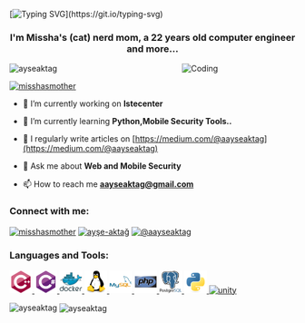 [![Typing SVG](https://readme-typing-svg.herokuapp.com?duration=5004&color=4DA5F7&center=true&vCenter=true&lines=Hi%2C+I'm+Ayse...)](https://git.io/typing-svg)
<h3 align="center">I'm Missha's (cat) nerd mom, a 22 years old computer engineer and more...</h3>

<img align="right" alt="Coding" width="200" src= "https://c.tenor.com/yQ6QlIyJf-EAAAAC/cats-computer.gif"> 

<p align="left"> <img src="https://komarev.com/ghpvc/?username=ayseaktag&label=Profile%20views&color=0e75b6&style=flat" alt="ayseaktag" /> </p>

<p align="left"> <a href="https://twitter.com/misshasmother" target="blank"><img src="https://img.shields.io/twitter/follow/misshasmother?logo=twitter&style=for-the-badge" alt="misshasmother" /></a> </p>

- 🔭 I’m currently working on **Istecenter**

- 🌱 I’m currently learning **Python,Mobile Security Tools..**

- 📝 I regularly write articles on [https://medium.com/@aayseaktag](https://medium.com/@aayseaktag)

- 💬 Ask me about **Web and Mobile Security**

- 📫 How to reach me **aayseaktag@gmail.com**

<h3 align="left">Connect with me:</h3>
<p align="left">
<a href="https://twitter.com/misshasmother" target="blank"><img align="center" src="https://raw.githubusercontent.com/rahuldkjain/github-profile-readme-generator/master/src/images/icons/Social/twitter.svg" alt="misshasmother" height="30" width="40" /></a>
<a href="https://linkedin.com/in/ayşe-aktağ" target="blank"><img align="center" src="https://raw.githubusercontent.com/rahuldkjain/github-profile-readme-generator/master/src/images/icons/Social/linked-in-alt.svg" alt="ayşe-aktağ" height="30" width="40" /></a>
<a href="https://medium.com/@aayseaktag" target="blank"><img align="center" src="https://raw.githubusercontent.com/rahuldkjain/github-profile-readme-generator/master/src/images/icons/Social/medium.svg" alt="@aayseaktag" height="30" width="40" /></a>
</p>

<h3 align="left">Languages and Tools:</h3>
<p align="left"> <a href="https://www.w3schools.com/cpp/" target="_blank" rel="noreferrer"> <img src="https://raw.githubusercontent.com/devicons/devicon/master/icons/cplusplus/cplusplus-original.svg" alt="cplusplus" width="40" height="40"/> </a> <a href="https://www.w3schools.com/cs/" target="_blank" rel="noreferrer"> <img src="https://raw.githubusercontent.com/devicons/devicon/master/icons/csharp/csharp-original.svg" alt="csharp" width="40" height="40"/> </a> <a href="https://www.docker.com/" target="_blank" rel="noreferrer"> <img src="https://raw.githubusercontent.com/devicons/devicon/master/icons/docker/docker-original-wordmark.svg" alt="docker" width="40" height="40"/> </a> <a href="https://www.linux.org/" target="_blank" rel="noreferrer"> <img src="https://raw.githubusercontent.com/devicons/devicon/master/icons/linux/linux-original.svg" alt="linux" width="40" height="40"/> </a> <a href="https://www.mysql.com/" target="_blank" rel="noreferrer"> <img src="https://raw.githubusercontent.com/devicons/devicon/master/icons/mysql/mysql-original-wordmark.svg" alt="mysql" width="40" height="40"/> </a> <a href="https://www.php.net" target="_blank" rel="noreferrer"> <img src="https://raw.githubusercontent.com/devicons/devicon/master/icons/php/php-original.svg" alt="php" width="40" height="40"/> </a> <a href="https://www.postgresql.org" target="_blank" rel="noreferrer"> <img src="https://raw.githubusercontent.com/devicons/devicon/master/icons/postgresql/postgresql-original-wordmark.svg" alt="postgresql" width="40" height="40"/> </a> <a href="https://www.python.org" target="_blank" rel="noreferrer"> <img src="https://raw.githubusercontent.com/devicons/devicon/master/icons/python/python-original.svg" alt="python" width="40" height="40"/> </a> <a href="https://unity.com/" target="_blank" rel="noreferrer"> <img src="https://www.vectorlogo.zone/logos/unity3d/unity3d-icon.svg" alt="unity" width="40" height="40"/> </a> </p>

<p><img align="left" src="https://github-readme-stats.vercel.app/api/top-langs?username=ayseaktag&show_icons=true&locale=en&layout=compact" alt="ayseaktag" /></p>

<p>&nbsp;<img align="center" src="https://github-readme-stats.vercel.app/api?username=ayseaktag&show_icons=true&locale=en" alt="ayseaktag" /></p>
